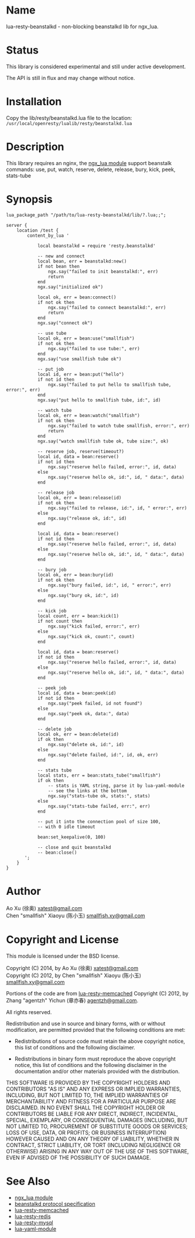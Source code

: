 Name
====

lua-resty-beanstalkd - non-blocking beanstalkd lib for ngx_lua.

Status
======

This library is considered experimental and still under active development.

The API is still in flux and may change without notice.

Installation
============
Copy the lib/resty/beanstalkd.lua file to the location:
`/usr/local/openresty/lualib/resty/beanstalkd.lua`

Description
===========

This library requires an nginx, the [ngx_lua module](http://wiki.nginx.org/HttpLuaModule)
support beanstalk commands:
use, put, watch, reserve, delete, release, bury, kick, peek, stats-tube

Synopsis
========
```
lua_package_path "/path/to/lua-resty-beanstalkd/lib/?.lua;;";

server {
    location /test {
        content_by_lua '

            local beanstalkd = require 'resty.beanstalkd'

            -- new and connect
            local bean, err = beanstalkd:new()
            if not bean then
                ngx.say("failed to init beanstalkd:", err)
                return
            end
            ngx.say("initialized ok")

            local ok, err = bean:connect()
            if not ok then
                ngx.say("failed to connect beanstalkd:", err)
                return
            end
            ngx.say("connect ok")

            -- use tube
            local ok, err = bean:use("smallfish")
            if not ok then
                ngx.say("failed to use tube:", err)
            end
            ngx.say("use smallfish tube ok")

            -- put job
            local id, err = bean:put("hello")
            if not id then
                ngx.say("failed to put hello to smallfish tube, error:", err)
            end
            ngx.say("put hello to smallfish tube, id:", id)

            -- watch tube
            local ok, err = bean:watch("smallfish")
            if not ok then
                ngx.say("failed to watch tube smallfish, error:", err)
                return
            end
            ngx.say("watch smallfish tube ok, tube size:", ok)

            -- reserve job, reserve(timeout?)
            local id, data = bean:reserve()
            if not id then
                ngx.say("reserve hello failed, error:", id, data)
            else
                ngx.say("reserve hello ok, id:", id, " data:", data)
            end

            -- release job
            local ok, err = bean:release(id)
            if not ok then
                ngx.say("failed to release, id:", id, " error:", err)
            else
                ngx.say("release ok, id:", id)
            end

            local id, data = bean:reserve()
            if not id then
                ngx.say("reserve hello failed, error:", id, data)
            else
                ngx.say("reserve hello ok, id:", id, " data:", data)
            end

            -- bury job
            local ok, err = bean:bury(id)
            if not ok then
                ngx.say("bury failed, id:", id, " error:", err)
            else
                ngx.say("bury ok, id:", id)
            end

            -- kick job
            local count, err = bean:kick(1)
            if not count then
                ngx.say("kick failed, error:", err)
            else
                ngx.say("kick ok, count:", count)
            end

            local id, data = bean:reserve()
            if not id then
                ngx.say("reserve hello failed, error:", id, data)
            else
                ngx.say("reserve hello ok, id:", id, " data:", data)
            end

            -- peek job
            local id, data = bean:peek(id)
            if not id then
                ngx.say("peek failed, id not found")
            else
                ngx.say("peek ok, data:", data)
            end

            -- delete job
            local ok, err = bean:delete(id)
            if ok then
                ngx.say("delete ok, id:", id)
            else
                ngx.say("delete failed, id:", id, ok, err)
            end

            -- stats tube
            local stats, err = bean:stats_tube("smallfish")
            if ok then
                -- stats is YAML string, parse it by lua-yaml-module
                -- see the links at the bottom
                ngx.say("stats-tube ok, stats:", stats)
            else
                ngx.say("stats-tube failed, err:", err)
            end

            -- put it into the connection pool of size 100,
            -- with 0 idle timeout

            bean:set_keepalive(0, 100)

            -- close and quit beanstalkd
            -- bean:close()
       ';
    }
}
```

Author
======

Ao Xu (徐奥) <xatest@gmail.com>  
Chen "smallfish" Xiaoyu (陈小玉) <smallfish.xy@gmail.com>

Copyright and License
=====================

This module is licensed under the BSD license.

Copyright (C) 2014, by Ao Xu (徐奥) <xatest@gmail.com>  
Copyright (C) 2012, by Chen "smallfish" Xiaoyu (陈小玉) <smallfish.xy@gmail.com>

Portions of the code are from [lua-resty-memcached](https://github.com/agentzh/lua-resty-memcached) Copyright (C) 2012, by Zhang "agentzh" Yichun (章亦春) <agentzh@gmail.com>.

All rights reserved.

Redistribution and use in source and binary forms, with or without modification, are permitted provided that the following conditions are met:

* Redistributions of source code must retain the above copyright notice, this list of conditions and the following disclaimer.

* Redistributions in binary form must reproduce the above copyright notice, this list of conditions and the following disclaimer in the documentation and/or other materials provided with the distribution.

THIS SOFTWARE IS PROVIDED BY THE COPYRIGHT HOLDERS AND CONTRIBUTORS "AS IS" AND ANY EXPRESS OR IMPLIED WARRANTIES, INCLUDING, BUT NOT LIMITED TO, THE IMPLIED WARRANTIES OF MERCHANTABILITY AND FITNESS FOR A PARTICULAR PURPOSE ARE DISCLAIMED. IN NO EVENT SHALL THE COPYRIGHT HOLDER OR CONTRIBUTORS BE LIABLE FOR ANY DIRECT, INDIRECT, INCIDENTAL, SPECIAL, EXEMPLARY, OR CONSEQUENTIAL DAMAGES (INCLUDING, BUT NOT LIMITED TO, PROCUREMENT OF SUBSTITUTE GOODS OR SERVICES; LOSS OF USE, DATA, OR PROFITS; OR BUSINESS INTERRUPTION) HOWEVER CAUSED AND ON ANY THEORY OF LIABILITY, WHETHER IN CONTRACT, STRICT LIABILITY, OR TORT (INCLUDING NEGLIGENCE OR OTHERWISE) ARISING IN ANY WAY OUT OF THE USE OF THIS SOFTWARE, EVEN IF ADVISED OF THE POSSIBILITY OF SUCH DAMAGE.

See Also
========
* [ngx_lua module](http://wiki.nginx.org/HttpLuaModule)
* [beanstalkd protocol specification](https://github.com/kr/beanstalkd/blob/master/doc/protocol.txt)
* [lua-resty-memcached](https://github.com/agentzh/lua-resty-memcached)
* [lua-resty-redis](https://github.com/agentzh/lua-resty-redis)
* [lua-resty-mysql](https://github.com/agentzh/lua-resty-mysql)
* [lua-yaml-module](https://github.com/aoxu/lua-yaml-module)

